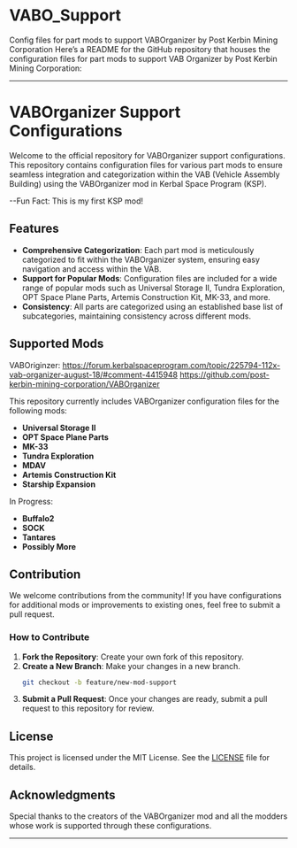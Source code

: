 # VABO_Support
Config files for part mods to support VABOrganizer by  Post Kerbin Mining Corporation
Here’s a README for the GitHub repository that houses the configuration files for part mods to support VAB Organizer by Post Kerbin Mining Corporation:

---

# VABOrganizer Support Configurations

Welcome to the official repository for VABOrganizer support configurations. This repository contains configuration files for various part mods to ensure seamless integration and categorization within the VAB (Vehicle Assembly Building) using the VABOrganizer mod in Kerbal Space Program (KSP).

--Fun Fact: This is my first KSP mod!

## Features

- **Comprehensive Categorization**: Each part mod is meticulously categorized to fit within the VABOrganizer system, ensuring easy navigation and access within the VAB.
- **Support for Popular Mods**: Configuration files are included for a wide range of popular mods such as Universal Storage II, Tundra Exploration, OPT Space Plane Parts, Artemis Construction Kit, MK-33, and more.
- **Consistency**: All parts are categorized using an established base list of subcategories, maintaining consistency across different mods.

## Supported Mods

VABOriginzer: https://forum.kerbalspaceprogram.com/topic/225794-112x-vab-organizer-august-18/#comment-4415948
              https://github.com/post-kerbin-mining-corporation/VABOrganizer

This repository currently includes VABOrganizer configuration files for the following mods:

- **Universal Storage II**
- **OPT Space Plane Parts**
- **MK-33**
- **Tundra Exploration**
- **MDAV**
- **Artemis Construction Kit**
- **Starship Expansion**

In Progress:
- **Buffalo2**
- **SOCK**
- **Tantares**
- **Possibly More**


## Contribution

We welcome contributions from the community! If you have configurations for additional mods or improvements to existing ones, feel free to submit a pull request.

### How to Contribute

1. **Fork the Repository**: Create your own fork of this repository.
2. **Create a New Branch**: Make your changes in a new branch.
   ```bash
   git checkout -b feature/new-mod-support
   ```
3. **Submit a Pull Request**: Once your changes are ready, submit a pull request to this repository for review.

## License

This project is licensed under the MIT License. See the [LICENSE](LICENSE) file for details.

## Acknowledgments

Special thanks to the creators of the VABOrganizer mod and all the modders whose work is supported through these configurations.

---
